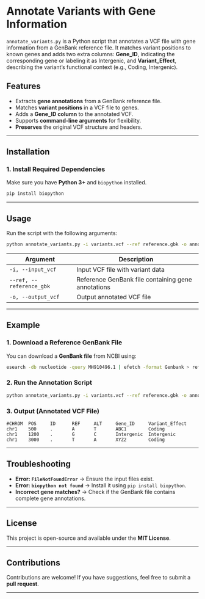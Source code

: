 # Annotate Variants with Gene Information

`annotate_variants.py` is a Python script that annotates a VCF file with gene information from a GenBank reference file. It matches variant positions to known genes and adds two extra columns: **Gene_ID**, indicating the corresponding gene or labeling it as Intergenic, and **Variant_Effect**, describing the variant’s functional context (e.g., Coding, Intergenic).

## Features
- Extracts **gene annotations** from a GenBank reference file.
- Matches **variant positions** in a VCF file to genes.
- Adds a **Gene_ID column** to the annotated VCF.
- Supports **command-line arguments** for flexibility.
- **Preserves** the original VCF structure and headers.

---

## Installation

### **1. Install Required Dependencies**
Make sure you have **Python 3+** and `biopython` installed.

```sh
pip install biopython
```

---

## Usage

Run the script with the following arguments:

```sh
python annotate_variants.py -i variants.vcf --ref reference.gbk -o annotated.vcf
```

| Argument | Description |
|----------|------------|
| `-i, --input_vcf` | Input VCF file with variant data |
| `--ref, --reference_gbk` | Reference GenBank file containing gene annotations |
| `-o, --output_vcf` | Output annotated VCF file |

---

## Example

### **1. Download a Reference GenBank File**
You can download a **GenBank file** from NCBI using:
```sh
esearch -db nucleotide -query MH910496.1 | efetch -format Genbank > reference.gbk
```

### **2. Run the Annotation Script**
```sh
python annotate_variants.py -i variants.vcf --ref reference.gbk -o annotated_variants.vcf
```

### **3. Output (Annotated VCF File)**
```
#CHROM  POS     ID      REF     ALT     Gene_ID     Variant_Effect
chr1    500     .       A       T       ABC1        Coding
chr1    1200    .       G       C       Intergenic  Intergenic
chr1    3000    .       T       A       XYZ2        Coding
```

---

## Troubleshooting
- **Error: `FileNotFoundError`** → Ensure the input files exist.
- **Error: `biopython not found`** → Install it using `pip install biopython`.
- **Incorrect gene matches?** → Check if the GenBank file contains complete gene annotations.

---

## License
This project is open-source and available under the **MIT License**.

---

## Contributions
Contributions are welcome! If you have suggestions, feel free to submit a **pull request**.

---

